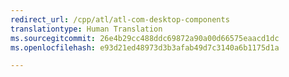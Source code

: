 ```yaml
---
redirect_url: /cpp/atl/atl-com-desktop-components
translationtype: Human Translation
ms.sourcegitcommit: 26e4b29cc488ddc69872a90a00d66575eaacd1dc
ms.openlocfilehash: e93d21ed48973d3b3afab49d7c3140a6b1175d1a

---
```




<!--HONumber=Jan17_HO1-->


